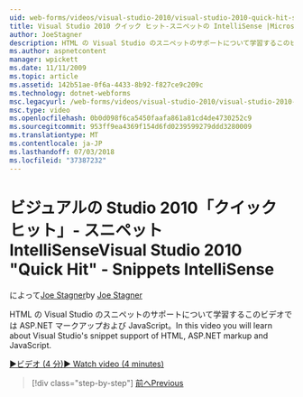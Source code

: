 ```yaml
---
uid: web-forms/videos/visual-studio-2010/visual-studio-2010-quick-hit-snippets-intellisense
title: Visual Studio 2010 クイック ヒット-スニペットの IntelliSense |Microsoft Docs
author: JoeStagner
description: HTML の Visual Studio のスニペットのサポートについて学習するこのビデオでは ASP.NET マークアップおよび JavaScript。
ms.author: aspnetcontent
manager: wpickett
ms.date: 11/11/2009
ms.topic: article
ms.assetid: 142b51ae-0f6a-4433-8b92-f827ce9c209c
ms.technology: dotnet-webforms
msc.legacyurl: /web-forms/videos/visual-studio-2010/visual-studio-2010-quick-hit-snippets-intellisense
msc.type: video
ms.openlocfilehash: 0b0d098f6ca5450faafa861a81cd4de4730252c9
ms.sourcegitcommit: 953ff9ea4369f154d6fd0239599279ddd3280009
ms.translationtype: MT
ms.contentlocale: ja-JP
ms.lasthandoff: 07/03/2018
ms.locfileid: "37387232"
---
```

<a name="visual-studio-2010-quick-hit---snippets-intellisense"></a><span data-ttu-id="9e6fc-103">ビジュアルの Studio 2010「クイック ヒット」- スニペット IntelliSense</span><span class="sxs-lookup"><span data-stu-id="9e6fc-103">Visual Studio 2010 "Quick Hit" - Snippets IntelliSense</span></span>
====================
<span data-ttu-id="9e6fc-104">によって[Joe Stagner](https://github.com/JoeStagner)</span><span class="sxs-lookup"><span data-stu-id="9e6fc-104">by [Joe Stagner](https://github.com/JoeStagner)</span></span>

<span data-ttu-id="9e6fc-105">HTML の Visual Studio のスニペットのサポートについて学習するこのビデオでは ASP.NET マークアップおよび JavaScript。</span><span class="sxs-lookup"><span data-stu-id="9e6fc-105">In this video you will learn about Visual Studio's snippet support of HTML, ASP.NET markup and JavaScript.</span></span>

[<span data-ttu-id="9e6fc-106">&#9654;ビデオ (4 分)</span><span class="sxs-lookup"><span data-stu-id="9e6fc-106">&#9654; Watch video (4 minutes)</span></span>](https://channel9.msdn.com/Blogs/ASP-NET-Site-Videos/visual-studio-2010-quick-hit-snippets-intellisense)

> [!div class="step-by-step"]
> [<span data-ttu-id="9e6fc-107">前へ</span><span class="sxs-lookup"><span data-stu-id="9e6fc-107">Previous</span></span>](visual-studio-2010-quick-hit-websites-instead-of-web-projects.md)
